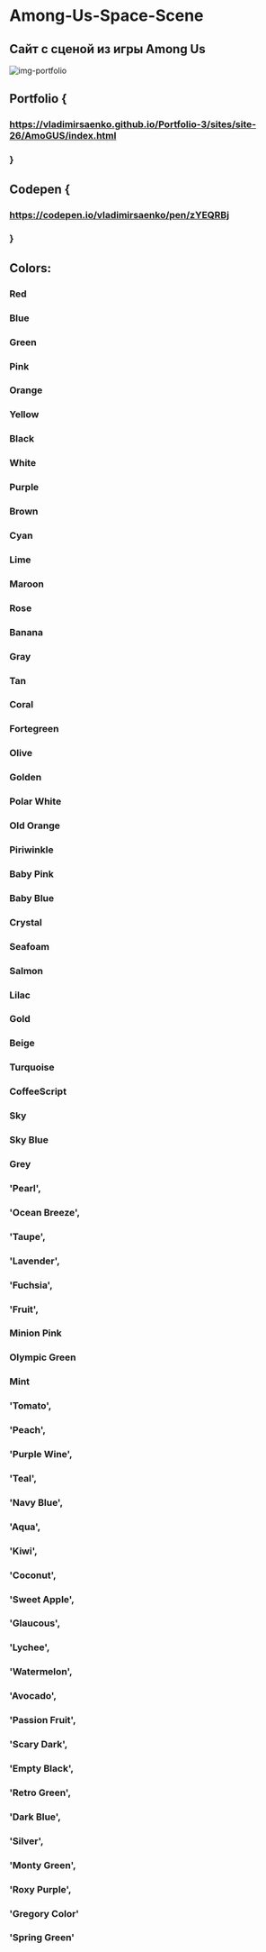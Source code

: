 # Among-Us-Space-Scene

## Сайт с сценой из игры Among Us

![img-portfolio](https://user-images.githubusercontent.com/56477695/147704671-71439962-d472-425f-8200-e0e6b958cb41.jpg)

## Portfolio {

### https://vladimirsaenko.github.io/Portfolio-3/sites/site-26/AmoGUS/index.html

### }

## Codepen {

### https://codepen.io/vladimirsaenko/pen/zYEQRBj

### }

## Colors:

### Red
### Blue
### Green
### Pink
### Orange
### Yellow
### Black
### White
### Purple
###  Brown
###   Cyan
###   Lime
###   Maroon
###   Rose
###   Banana
###   Gray
###   Tan
###   Coral
###   Fortegreen
###   Olive
###   Golden
###   Polar White
###   Old Orange
###   Piriwinkle
###   Baby Pink
###   Baby Blue
###   Crystal
###    Seafoam
###    Salmon
###    Lilac
###     Gold
###    Beige
###    Turquoise
###    CoffeeScript
###    Sky
###    Sky Blue
###    Grey
###     'Pearl',
###     'Ocean Breeze',
###     'Taupe',
###     'Lavender',
###     'Fuchsia',
###     'Fruit',
###     Minion Pink
###     Olympic Green
###     Mint
###     'Tomato',
###     'Peach',
###     'Purple Wine',
###     'Teal',
###     'Navy Blue',
###     'Aqua',
###     'Kiwi',
###     'Coconut',
###     'Sweet Apple',
###     'Glaucous',
###     'Lychee',
###     'Watermelon',
###     'Avocado',
###     'Passion Fruit',
###     'Scary Dark',
###     'Empty Black',
###     'Retro Green',
###     'Dark Blue',
###     'Silver',
###     'Monty Green',
###     'Roxy Purple',
###     'Gregory Color'
###     'Spring Green'
